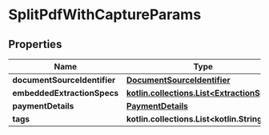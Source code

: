 
# SplitPdfWithCaptureParams

## Properties
| Name | Type | Description | Notes |
| ------------ | ------------- | ------------- | ------------- |
| **documentSourceIdentifier** | [**DocumentSourceIdentifier**](DocumentSourceIdentifier.md) |  |  |
| **embeddedExtractionSpecs** | [**kotlin.collections.List&lt;ExtractionSpec&gt;**](ExtractionSpec.md) |  |  |
| **paymentDetails** | [**PaymentDetails**](PaymentDetails.md) |  |  |
| **tags** | **kotlin.collections.List&lt;kotlin.String&gt;** |  |  [optional] |



